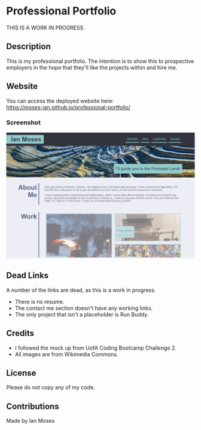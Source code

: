# Professional Portfolio

THIS IS A WORK IN PROGRESS

## Description

This is my professional portfolio. The intention is to show this to prospective employers in the hope that they'll like the projects within and hire me. 

## Website

You can access the deployed website here:
<br>
https://moses-ian.github.io/professional-portfolio/

### Screenshot

![Screenshot](./assets/images/screenshot.png)

## Dead Links

A number of the links are dead, as this is a work in progress. 
* There is no resume. 
* The contact me section doesn't have any working links. 
* The only project that isn't a placeholder is Run Buddy.

## Credits

* I followed the mock up from UofA Coding Bootcamp Challenge 2.
* All images are from Wikimedia Commons.

## License

Please do not copy any of my code.

## Contributions

Made by Ian Moses